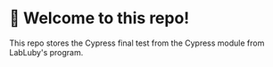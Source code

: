 # 👋 Welcome to this repo!
This repo stores the Cypress final test from the Cypress module from LabLuby's program.

